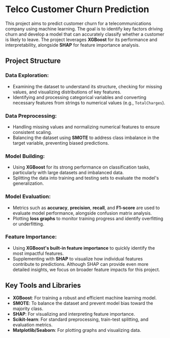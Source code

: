 # Telco Customer Churn Prediction

This project aims to predict customer churn for a telecommunications company using machine learning. The goal is to identify key factors driving churn and develop a model that can accurately classify whether a customer is likely to leave. The project leverages **XGBoost** for its performance and interpretability, alongside **SHAP** for feature importance analysis.

## Project Structure

### Data Exploration:
- Examining the dataset to understand its structure, checking for missing values, and visualizing distributions of key features.
- Identifying and processing categorical variables and converting necessary features from strings to numerical values (e.g., `TotalCharges`).

### Data Preprocessing:
- Handling missing values and normalizing numerical features to ensure consistent scaling.
- Balancing the dataset using **SMOTE** to address class imbalance in the target variable, preventing biased predictions.

### Model Building:
- Using **XGBoost** for its strong performance on classification tasks, particularly with large datasets and imbalanced data.
- Splitting the data into training and testing sets to evaluate the model's generalization.

### Model Evaluation:
- Metrics such as **accuracy**, **precision**, **recall**, and **F1-score** are used to evaluate model performance, alongside confusion matrix analysis.
- Plotting **loss graphs** to monitor training progress and identify overfitting or underfitting.

### Feature Importance:
- Using **XGBoost's built-in feature importance** to quickly identify the most impactful features.
- Supplementing with **SHAP** to visualize how individual features contribute to predictions. Although SHAP can provide even more detailed insights, we focus on broader feature impacts for this project.

## Key Tools and Libraries
- **XGBoost**: For training a robust and efficient machine learning model.
- **SMOTE**: To balance the dataset and prevent model bias toward the majority class.
- **SHAP**: For visualizing and interpreting feature importance.
- **Scikit-learn**: For standard preprocessing, train-test splitting, and evaluation metrics.
- **Matplotlib/Seaborn**: For plotting graphs and visualizing data.
